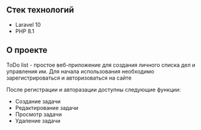 ## Стек технологий
* Laravel 10
* PHP 8.1

## О проекте

ToDo list - простое веб-приложение для создания личного списка дел и управления им. Для начала использования необходимо зарегистрироваться и авторизоваться на сайте

После регистрации и авторазации доступны следующие функции:
* Создание задачи
* Редактирование задачи
* Просмотр задачи
* Удаление задачи

